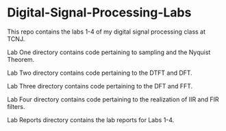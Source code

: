 # Digital-Signal-Processing-Labs
This repo contains the labs 1-4 of my digital signal processing class at TCNJ.

Lab One directory contains code pertaining to sampling and the Nyquist Theorem. 

Lab Two directory contains code pertaining to the DTFT and DFT.

Lab Three directory contains code pertaining to the DFT and FFT.

Lab Four directory contains code pertaining to the realization of IIR and FIR filters. 

Lab Reports directory contains the lab reports for Labs 1-4. 
